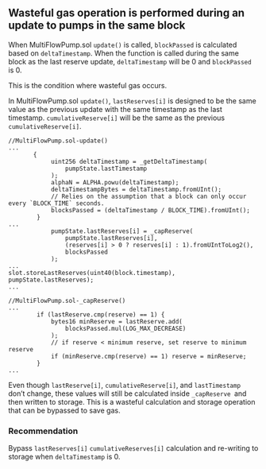 ## Wasteful gas operation is performed during an update to pumps in the same block
When MultiFlowPump.sol `update()` is called, `blockPassed` is calculated based on `deltaTimestamp`. When the function is called during the same block as the last reserve update, `deltaTimestamp` will be 0 and `blockPassed` is 0. 

This is the condition where wasteful gas occurs. 

In MultiFlowPump.sol `update()`, `lastReserves[i]` is designed to be the same value as the previous update with the same timestamp as the last timestamp. `cumulativeReserve[i]` will be the same as the previous `cumulativeReserve[i]`.

```solidity
//MultiFlowPump.sol-update()
...
       {
            uint256 deltaTimestamp = _getDeltaTimestamp(
                pumpState.lastTimestamp
            );
            alphaN = ALPHA.powu(deltaTimestamp);
            deltaTimestampBytes = deltaTimestamp.fromUInt();
            // Relies on the assumption that a block can only occur every `BLOCK_TIME` seconds.
            blocksPassed = (deltaTimestamp / BLOCK_TIME).fromUInt();
        }
...
            pumpState.lastReserves[i] = _capReserve(
                pumpState.lastReserves[i],
                (reserves[i] > 0 ? reserves[i] : 1).fromUIntToLog2(),
                blocksPassed
            );
...
slot.storeLastReserves(uint40(block.timestamp), pumpState.lastReserves);
...
```
```solidity
//MultiFlowPump.sol-_capReserve()
...
        if (lastReserve.cmp(reserve) == 1) {
            bytes16 minReserve = lastReserve.add(
                blocksPassed.mul(LOG_MAX_DECREASE)
            );
            // if reserve < minimum reserve, set reserve to minimum reserve
            if (minReserve.cmp(reserve) == 1) reserve = minReserve;
        }
...
```
Even though `lastReserve[i]`, `cumulativeReserve[i]`, and `lastTimestamp` don’t change, these values will still be calculated inside `_capReserve `and then written to storage. This is a wasteful calculation and storage operation that can be bypassed to save gas.

### Recommendation

Bypass `lastReserves[i]` `cumulativeReserves[i]` calculation and re-writing to storage when `deltaTimestamp` is 0. 



